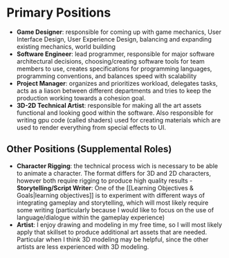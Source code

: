 Primary Positions
==
- **Game Designer**: responsible for coming up with game mechanics, User Interface Design, User Experience Design, balancing and expanding existing mechanics, world building
- **Software Engineer**: lead programmer, responsible for major software architectural decisions, choosing/creating software tools for team members to use, creates specifications for programming languages, programming conventions, and balances speed with scalability
- **Project Manager**: organizes and prioritizes workload, delegates tasks, acts as a liason between different departments and tries to keep the production working towards a cohesion goal.  
- **3D-2D Technical Artist**: responsible for making all the art assets functional and looking good within the software.  Also responsible for writing gpu code (called shaders) used for creating materials which are used to render everything from special effects to UI. 


Other Positions (Supplemental Roles)
--
- **Character Rigging**:  the technical process wich is necessary to be able to animate a character.  The format differs for 3D and 2D characters, however both require rigging to produce high quality results
-**Storytelling/Script Writer**: One of the [[Learning Objectives & Goals|learning objectives]] is to experiment with different ways of integrating gameplay and storytelling, which will most likely require some writing (particularly because I would like to focus on the use of language/dialogue within the gameplay experience) 
- **Artist**: I enjoy drawing and modeling in my free time, so I will most likely apply that skillset to produce additional art assets that are needed.  Particular when I think 3D modeling may be helpful, since the other artists are less experienced with 3D modeling. 
